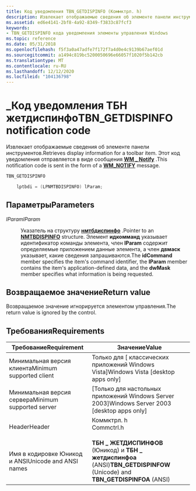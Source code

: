 ```yaml
---
title: Код уведомления TBN_GETDISPINFO (Коммктрл. h)
description: Извлекает отображаемые сведения об элементе панели инструментов. Этот код уведомления отправляется в виде \_ сообщения WM notify.
ms.assetid: ed6e4141-2bf8-4a92-8349-f3833c87fcf3
keywords:
- TBN_GETDISPINFO кода уведомления элементы управления Windows
ms.topic: reference
ms.date: 05/31/2018
ms.openlocfilehash: f5f3a0a47adfe7f172f7a4d0e4c9139b67aef01d
ms.sourcegitcommit: a1494c819bc5200050696e66057f1020f5b142cb
ms.translationtype: MT
ms.contentlocale: ru-RU
ms.lasthandoff: 12/12/2020
ms.locfileid: "104136798"
---
```

# <a name="tbn_getdispinfo-notification-code"></a><span data-ttu-id="01056-105">\_Код уведомления ТБН жетдиспинфо</span><span class="sxs-lookup"><span data-stu-id="01056-105">TBN\_GETDISPINFO notification code</span></span>

<span data-ttu-id="01056-106">Извлекает отображаемые сведения об элементе панели инструментов.</span><span class="sxs-lookup"><span data-stu-id="01056-106">Retrieves display information for a toolbar item.</span></span> <span data-ttu-id="01056-107">Этот код уведомления отправляется в виде сообщения [**WM \_ Notify**](wm-notify.md) .</span><span class="sxs-lookup"><span data-stu-id="01056-107">This notification code is sent in the form of a [**WM\_NOTIFY**](wm-notify.md) message.</span></span>


```C++
TBN_GETDISPINFO 

    lptbdi = (LPNMTBDISPINFO) lParam; 
```



## <a name="parameters"></a><span data-ttu-id="01056-108">Параметры</span><span class="sxs-lookup"><span data-stu-id="01056-108">Parameters</span></span>

<dl> <dt>

<span data-ttu-id="01056-109">*lParam*</span><span class="sxs-lookup"><span data-stu-id="01056-109">*lParam*</span></span> 
</dt> <dd>

<span data-ttu-id="01056-110">Указатель на структуру [**нмтбдиспинфо**](/windows/desktop/api/Commctrl/ns-commctrl-nmtbdispinfoa) .</span><span class="sxs-lookup"><span data-stu-id="01056-110">Pointer to an [**NMTBDISPINFO**](/windows/desktop/api/Commctrl/ns-commctrl-nmtbdispinfoa) structure.</span></span> <span data-ttu-id="01056-111">Элемент **идкомманд** указывает идентификатор команды элемента, член **lParam** содержит определяемые приложением данные элемента, а член **двмаск** указывает, какие сведения запрашиваются.</span><span class="sxs-lookup"><span data-stu-id="01056-111">The **idCommand** member specifies the item's command identifier, the **lParam** member contains the item's application-defined data, and the **dwMask** member specifies what information is being requested.</span></span>

</dd> </dl>

## <a name="return-value"></a><span data-ttu-id="01056-112">Возвращаемое значение</span><span class="sxs-lookup"><span data-stu-id="01056-112">Return value</span></span>

<span data-ttu-id="01056-113">Возвращаемое значение игнорируется элементом управления.</span><span class="sxs-lookup"><span data-stu-id="01056-113">The return value is ignored by the control.</span></span>

## <a name="requirements"></a><span data-ttu-id="01056-114">Требования</span><span class="sxs-lookup"><span data-stu-id="01056-114">Requirements</span></span>



| <span data-ttu-id="01056-115">Требование</span><span class="sxs-lookup"><span data-stu-id="01056-115">Requirement</span></span> | <span data-ttu-id="01056-116">Значение</span><span class="sxs-lookup"><span data-stu-id="01056-116">Value</span></span> |
|-------------------------------------|---------------------------------------------------------------------------------------|
| <span data-ttu-id="01056-117">Минимальная версия клиента</span><span class="sxs-lookup"><span data-stu-id="01056-117">Minimum supported client</span></span><br/> | <span data-ttu-id="01056-118">Только для \[ классических приложений Windows Vista\]</span><span class="sxs-lookup"><span data-stu-id="01056-118">Windows Vista \[desktop apps only\]</span></span><br/>                                        |
| <span data-ttu-id="01056-119">Минимальная версия сервера</span><span class="sxs-lookup"><span data-stu-id="01056-119">Minimum supported server</span></span><br/> | <span data-ttu-id="01056-120">\[Только для настольных приложений Windows Server 2003\]</span><span class="sxs-lookup"><span data-stu-id="01056-120">Windows Server 2003 \[desktop apps only\]</span></span><br/>                                  |
| <span data-ttu-id="01056-121">Header</span><span class="sxs-lookup"><span data-stu-id="01056-121">Header</span></span><br/>                   | <dl> <span data-ttu-id="01056-122"><dt>Коммктрл. h</dt></span><span class="sxs-lookup"><span data-stu-id="01056-122"><dt>Commctrl.h</dt></span></span> </dl> |
| <span data-ttu-id="01056-123">Имя в кодировке Юникод и ANSI</span><span class="sxs-lookup"><span data-stu-id="01056-123">Unicode and ANSI names</span></span><br/>   | <span data-ttu-id="01056-124">**ТБН \_ ЖЕТДИСПИНФОВ** (Юникод) и **ТБН \_ жетдиспинфоа** (ANSI)</span><span class="sxs-lookup"><span data-stu-id="01056-124">**TBN\_GETDISPINFOW** (Unicode) and **TBN\_GETDISPINFOA** (ANSI)</span></span><br/>           |



 

 





